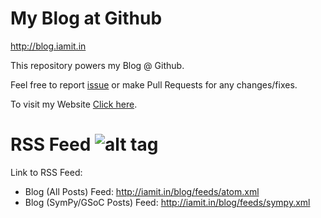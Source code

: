 # My Blog at Github
http://blog.iamit.in

This repository powers my Blog @ Github.

Feel free to report [issue](https://github.com/aktech/aktech.github.io/issues/new) or make Pull Requests for any changes/fixes.

To visit my Website [Click here](http://iamit.in).

# RSS Feed  ![alt tag](https://github.com/aktech/aktech.github.io/blob/master/vendor/rss.png)

Link to RSS Feed:

* Blog (All Posts) Feed: http://iamit.in/blog/feeds/atom.xml
* Blog (SymPy/GSoC Posts) Feed: http://iamit.in/blog/feeds/sympy.xml
